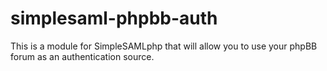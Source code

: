 # simplesaml-phpbb-auth
This is a module for SimpleSAMLphp that will allow you to use your phpBB forum as an authentication source.
